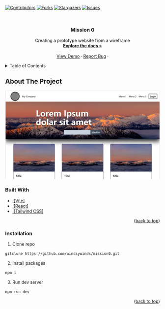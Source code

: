 
<a name="readme-top"></a>

[![Contributors][contributors-shield]][contributors-url]
[![Forks][forks-shield]][forks-url]
[![Stargazers][stars-shield]][stars-url]
[![Issues][issues-shield]][issues-url]




<br />
<div align="center">
 

<h3 align="center">Mission 0</h3>

  <p align="center">
    Creating a prototype website from a wireframe
    <br />
    <a href="https://github.com/windsywinds/mission0/"><strong>Explore the docs »</strong></a>
    <br />
    <br />
    <a href="https://swmission0.netlify.app">View Demo</a>
    ·
    <a href="https://github.com/windsywinds/mission0/issues">Report Bug</a>
    ·
    
</div>



<!-- TABLE OF CONTENTS -->
<details>
  <summary>Table of Contents</summary>
  <ol>
    <li>
      <a href="#about-the-project">About The Project</a>
      <ul>
        <li><a href="#built-with">Built With</a></li>
      </ul>
    </li>
    <li>
      <a href="#getting-started">Getting Started</a>
      <ul>
        <li><a href="#installation">Installation</a></li>
      </ul>
    </li>
  </ol>
</details>



<!-- ABOUT THE PROJECT -->
## About The Project

![Product Name Screen Shot][product-screenshot]



### Built With

* [![Vite]][Vite-url]
* [![React]][React-url]
* [![Tailwind CSS]][Tailwindcss-url]


<p align="right">(<a href="#readme-top">back to top</a>)</p>

### Installation

1. Clone repo
  ```sh
  gitclone https://github.com/windsywinds/mission0.git
  ```
2. Install packages 
  ```sh
  npm i
  ```
3. Run dev server
  ```sh
  npm run dev
  ```

<p align="right">(<a href="#readme-top">back to top</a>)</p>



<!-- MARKDOWN LINKS & IMAGES -->
<!-- https://www.markdownguide.org/basic-syntax/#reference-style-links -->
[vite-url]: https://vitejs.dev/
[contributors-shield]: https://img.shields.io/github/contributors/windsywinds/mission0.svg?style=for-the-badge
[contributors-url]: https://github.com/windsywinds/mission0/graphs/contributors
[forks-shield]: https://img.shields.io/github/forks/windsywinds/mission0.svg?style=for-the-badge
[forks-url]: https://github.com/windsywinds/mission0/network/members
[stars-shield]: https://img.shields.io/github/stars/windsywinds/mission0.svg?style=for-the-badge
[stars-url]: https://github.com/windsywinds/mission0/stargazers
[issues-shield]: https://img.shields.io/github/issues/windsywinds/mission0.svg?style=for-the-badge
[issues-url]: https://github.com/windsywinds/mission0/issues
[license-shield]: https://img.shields.io/github/license/windsywinds/mission0.svg?style=for-the-badge
[license-url]: https://github.com/windsywinds/mission0/blob/master/LICENSE.txt
[linkedin-shield]: https://img.shields.io/badge/-LinkedIn-black.svg?style=for-the-badge&logo=linkedin&colorB=555
[linkedin-url]: https://www.linkedin.com/in/windsor-sam/
[product-screenshot]: https://github.com/windsywinds/mission0/blob/main/src/assets/screenshot.jpg
[Next.js]: https://img.shields.io/badge/next.js-000000?style=for-the-badge&logo=nextdotjs&logoColor=white
[Next-url]: https://nextjs.org/
[React.js]: https://img.shields.io/badge/React-20232A?style=for-the-badge&logo=react&logoColor=61DAFB
[React-url]: https://reactjs.org/
[Tailwindcss-url]: https://tailwindcss.com
[Vue.js]: https://img.shields.io/badge/Vue.js-35495E?style=for-the-badge&logo=vuedotjs&logoColor=4FC08D
[Vue-url]: https://vuejs.org/
[Angular.io]: https://img.shields.io/badge/Angular-DD0031?style=for-the-badge&logo=angular&logoColor=white
[Angular-url]: https://angular.io/
[Svelte.dev]: https://img.shields.io/badge/Svelte-4A4A55?style=for-the-badge&logo=svelte&logoColor=FF3E00
[Svelte-url]: https://svelte.dev/
[Laravel.com]: https://img.shields.io/badge/Laravel-FF2D20?style=for-the-badge&logo=laravel&logoColor=white
[Laravel-url]: https://laravel.com
[Bootstrap.com]: https://img.shields.io/badge/Bootstrap-563D7C?style=for-the-badge&logo=bootstrap&logoColor=white
[Bootstrap-url]: https://getbootstrap.com
[JQuery.com]: https://img.shields.io/badge/jQuery-0769AD?style=for-the-badge&logo=jquery&logoColor=white
[JQuery-url]: https://jquery.com 
